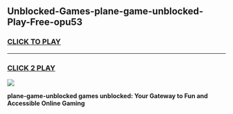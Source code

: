 
## Unblocked-Games-plane-game-unblocked-Play-Free-opu53
<h3>
<a href="https://premium76.site?title=plane-game-unblocked&ref=10A">CLICK TO PLAY</a></h3>
<hr>

<h3>
<a href="https://premium76.site?title=plane-game-unblocked&ref=10A">CLICK 2 PLAY</a>
  
</h3>

<a href="https://premium76.site?title=plane-game-unblocked&ref=10A"><img src="https://clearcache.store/games.png"></a>


**plane-game-unblocked games unblocked: Your Gateway to Fun and Accessible Online Gaming**
